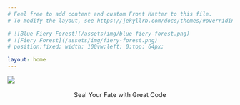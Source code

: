 ```yaml
---
# Feel free to add content and custom Front Matter to this file.
# To modify the layout, see https://jekyllrb.com/docs/themes/#overriding-theme-defaults

# ![Blue Fiery Forest](/assets/img/blue-fiery-forest.png)
# ![Fiery Forest](/assets/img/fiery-forest.png)
# position:fixed; width: 100vw;left: 0;top: 64px;

layout: home
---
```




<div class='background' style="position:relative;">
    <div style="">
        <img src="{{site.baseurl}}/assets/img/fiery-forest.png">
    </div>
</div>
<br/>
<center>Seal Your Fate with Great Code</center>
